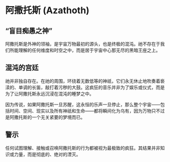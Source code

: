 # 阿撒托斯 (Azathoth)

## “盲目痴愚之神”

阿撒托斯是外神的领袖，是宇宙万物最初的源头，也是终极的混沌。祂不存在于我们所能理解的任何维度和时空之中，而是居于宇宙中心那无尽的黑暗王座之上。

## 混沌的宫廷

祂并非独自存在。在祂的周围，环绕着无数低等的神祇，它们永无休止地吹奏着亵渎的、单调的长笛，敲打着污秽的大鼓。这疯狂的音乐并非为了娱乐或仪式，而是为了让阿撒托斯永远沉浸在混沌的睡梦之中。

因为传说，如果阿撒托斯一旦苏醒，这永恒的乐声一旦停止，那么整个宇宙——包括时间、空间、现实以及所有神祇和生命——都将瞬间化为乌有，因为万物只不过是阿撒托斯的一个无关紧要的梦境而已。

## 警示

任何试图理解、接触或召唤阿撒托斯的行为都被视为最极致的疯狂。其结果并非知识或力量，而是彻底的、绝对的湮灭。